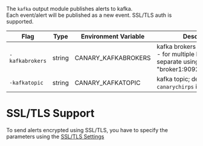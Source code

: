The `kafka` output module publishes alerts to kafka.   
Each event/alert will be published as a new event. 
SSL/TLS auth is supported.    

|Flag|Type|Environment Variable|Description
|---|---|---|---|
|`-kafkabrokers`|string| CANARY_KAFKABROKERS|kafka brokers "broker:port"<br>- for multiple brokers, separate using semicolon "broker1:9092;broker2:9092"|
|`-kafkatopic`|string| CANARY_KAFKATOPIC|kafka topic; defaults to `canarychirps` if not set|


# SSL/TLS Support
To send alerts encrypted using SSL/TLS, you have to specify the parameters using the [SSL/TLS Settings](SSL-TLS-Settings.md)